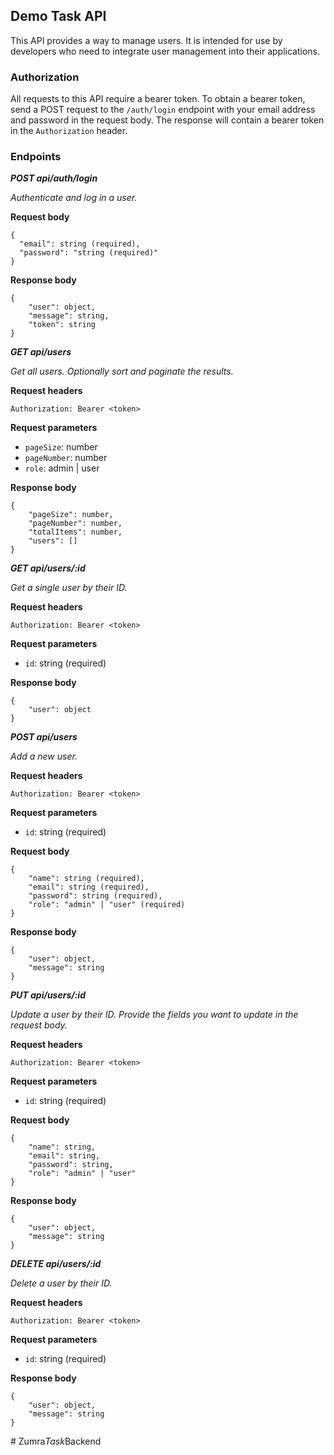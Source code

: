 ## Demo Task API

This API provides a way to manage users. It is intended for use by developers who need to integrate user management into their applications.

### Authorization

All requests to this API require a bearer token. To obtain a bearer token, send a POST request to the `/auth/login` endpoint with your email address and password in the request body. The response will contain a bearer token in the `Authorization` header.

### Endpoints

**_POST api/auth/login_**

_Authenticate and log in a user._

**Request body**

```
{
  "email": string (required),
  "password": "string (required)"
}

```

**Response body**

```
{
    "user": object,
    "message": string,
    "token": string
}
```

**_GET api/users_**

_Get all users. Optionally sort and paginate the results._

**Request headers**

```
Authorization: Bearer <token>

```

**Request parameters**

- `pageSize`: number
- `pageNumber`: number
- `role`: admin | user

**Response body**

```
{
    "pageSize": number,
    "pageNumber": number,
    "totalItems": number,
    "users": []
}
```

**_GET api/users/:id_**

_Get a single user by their ID._

**Request headers**

```
Authorization: Bearer <token>

```

**Request parameters**

- `id`: string (required)

**Response body**

```
{
    "user": object
}
```

**_POST api/users_**

_Add a new user._

**Request headers**

```
Authorization: Bearer <token>

```

**Request parameters**

- `id`: string (required)

**Request body**

```
{
    "name": string (required),
    "email": string (required),
    "password": string (required),
    "role": "admin" | "user" (required)
}
```

**Response body**

```
{
    "user": object,
    "message": string
}
```

**_PUT api/users/:id_**

_Update a user by their ID. Provide the fields you want to update in the request body._

**Request headers**

```
Authorization: Bearer <token>

```

**Request parameters**

- `id`: string (required)

**Request body**

```
{
    "name": string,
    "email": string,
    "password": string,
    "role": "admin" | "user"
}
```

**Response body**

```
{
    "user": object,
    "message": string
}
```

**_DELETE api/users/:id_**

_Delete a user by their ID._

**Request headers**

```
Authorization: Bearer <token>

```

**Request parameters**

- `id`: string (required)

**Response body**

```
{
    "user": object,
    "message": string
}
```
#   Z u m r a _ T a s k _ B a c k e n d  
 
